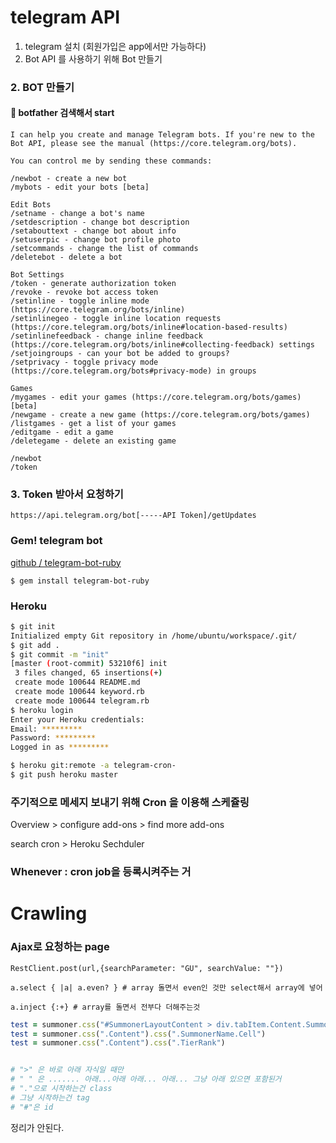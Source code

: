 # telegram API

1. telegram 설치 (회원가입은 app에서만 가능하다)
2. Bot API 를 사용하기 위해 Bot 만들기



### 2. BOT 만들기

#### :mag_right: botfather 검색해서 start

```
I can help you create and manage Telegram bots. If you're new to the Bot API, please see the manual (https://core.telegram.org/bots).

You can control me by sending these commands:

/newbot - create a new bot
/mybots - edit your bots [beta]

Edit Bots
/setname - change a bot's name
/setdescription - change bot description
/setabouttext - change bot about info
/setuserpic - change bot profile photo
/setcommands - change the list of commands
/deletebot - delete a bot

Bot Settings
/token - generate authorization token
/revoke - revoke bot access token
/setinline - toggle inline mode (https://core.telegram.org/bots/inline)
/setinlinegeo - toggle inline location requests (https://core.telegram.org/bots/inline#location-based-results)
/setinlinefeedback - change inline feedback (https://core.telegram.org/bots/inline#collecting-feedback) settings
/setjoingroups - can your bot be added to groups?
/setprivacy - toggle privacy mode (https://core.telegram.org/bots#privacy-mode) in groups

Games
/mygames - edit your games (https://core.telegram.org/bots/games) [beta]
/newgame - create a new game (https://core.telegram.org/bots/games)
/listgames - get a list of your games
/editgame - edit a game
/deletegame - delete an existing game
```



```shell
/newbot
/token 
```



### 3. Token 받아서 요청하기

`https://api.telegram.org/bot[-----API Token]/getUpdates`





### Gem! telegram bot

[github / telegram-bot-ruby](`https://github.com/atipugin/telegram-bot-ruby`)

`$ gem install telegram-bot-ruby`



### Heroku

```bash
$ git init
Initialized empty Git repository in /home/ubuntu/workspace/.git/
$ git add .
$ git commit -m "init"
[master (root-commit) 53210f6] init
 3 files changed, 65 insertions(+)
 create mode 100644 README.md
 create mode 100644 keyword.rb
 create mode 100644 telegram.rb
$ heroku login
Enter your Heroku credentials:
Email: *********
Password: *********
Logged in as *********

$ heroku git:remote -a telegram-cron-
$ git push heroku master
```



### 주기적으로 메세지 보내기 위해 Cron 을 이용해 스케쥴링

Overview > configure add-ons > find more add-ons

search cron > Heroku Sechduler







### Whenever : cron job을 등록시켜주는 거





# Crawling



### Ajax로 요청하는 page

```
RestClient.post(url,{searchParameter: "GU", searchValue: ""})
```

`a.select { |a| a.even? } # array 돌면서 even인 것만 select해서 array에 넣어`

`a.inject {:+} # array를 돌면서 전부다 더해주는것`

```ruby
test = summoner.css("#SummonerLayoutContent > div.tabItem.Content.SummonerLayoutContent.summonerLayout-spectator > div.SpectateSummoner > div > div.Content > table.Table.Team-100 > tbody")
test = summoner.css(".Content").css(".SummonerName.Cell")
test = summoner.css(".Content").css(".TierRank")


# ">" 은 바로 아래 자식일 때만 
# " " 은 ....... 아래...아래 아래... 아래... 그냥 아래 있으면 포함된거
# "."으로 시작하는건 class
# 그냥 시작하는건 tag
# "#"은 id
```





정리가 안된다.